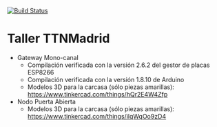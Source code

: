 [![Build Status](https://travis-ci.org/jfmateos/thethingnetwork_madrid_taller_gateway_nodo_single_channel.svg?branch=master)](https://travis-ci.org/jfmateos/thethingnetwork_madrid_taller_gateway_nodo_single_channel)

# Taller TTNMadrid

- Gateway Mono-canal
  - Compilación verificada con la versión 2.6.2 del gestor de placas ESP8266
  - Compilación verificada con la versión 1.8.10 de Arduino
  - Modelos 3D para la carcasa (sólo piezas amarillas): https://www.tinkercad.com/things/hQr2E4W4Zfp
- Nodo Puerta Abierta
  - Modelos 3D para la carcasa (sólo piezas amarillas): https://www.tinkercad.com/things/ilqWqOo9zD4
